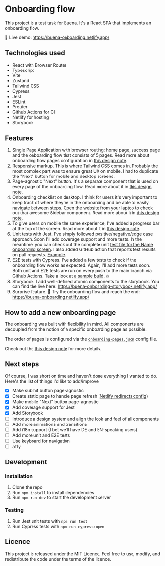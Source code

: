 # Onboarding flow

This project is a test task for Buena. It's a React SPA that implements an onboarding flow. 

🔗 Live demo: https://buena-onboarding.netlify.app/

## Technologies used

* React with Browser Router
* Typescript 
* Vite 
* Zustand
* Tailwind CSS
* Cypress
* Jest
* ESLint
* Prettier
* Github Actions for CI
* Netlify for hosting
* Storybook

## Features

1. Single Page Application with browser routing: home page, success page and the onboarding flow that consists of 5 pages. Read more about onboarding flow pages configuration in [this design note](design_notes/1_onboarding_configuration.md).
2. Responsive markup. This is where Tailwind CSS comes in. Probably the most complex part was to ensure great UX on mobile. I had to duplicate the "Next" button for mobile and desktop screens. 
3. Page-agnostic "Next" button. It's a separate component that is used on every page of the onboarding flow. Read more about it in [this design note](design_notes/3_next_button_functionality.md).
4. Onboarding checklist on desktop. I think for users it's very important to keep track of where they're in the onboarding and be able to easily navigate between steps. Open the website from your laptop to check out that awesome Sidebar component. Read more about it in [this design note](design_notes/4_sidebar_functionality.md). 
5. To give users on mobile the same experience, I've added a progress bar at the top of the screen. Read more about it in [this design note](design_notes/5_mobile_navigation.md).
6. Unit tests with Jest. I've simply followed positive/negative/edge case approach. Soon I'll add coverage support and more tests. In the meantime, you can check out the complete unit [test file for the Name onboarding screen](https://github.com/ikorotkaya/buena-onboarding/blob/main/src/pages/onboarding/Name.spec.tsx). I also added GitHub action that reports test results on pull requests. [Example](https://github.com/ikorotkaya/buena-onboarding/commit/000bfd9fe19741a3bce71c346104922d8fed16ee).
7. E2E tests with Cypress. I've added a few tests to check if the onboarding flow works as expected. Again, I'll add more tests soon. Both unit and E2E tests are run on every push to the main branch via Github Actions. Take a look at [a sample build](https://github.com/ikorotkaya/buena-onboarding/actions/runs/7173746064). 🔥
8. Storybook. I add well-defined atomic components to the storybook. You can find the live here: https://buena-onboarding-storybook.netlify.app/ 
9. Surprise feature. 🎁 Try the onboarding flow and reach the end: https://buena-onboarding.netlify.app/

## How to add a new onboarding page

The onboarding was built with flexibility in mind. All components are decoupled from the notion of a specific onboarding page as possible. 

The order of pages is configured via the [`onboarding-pages.json`](https://github.com/ikorotkaya/onboarding-spa/blob/main/onboarding-pages.json) config file.

Check out the [this design note](design_notes/2_add_new_onboarding_page.md) for more details.

## Next steps

Of course, I was short on time and haven't done everything I wanted to do. Here's the list of things I'd like to add/improve:

- [x] Make submit button page-agnostic 
- [x] Create static page to handle page refresh ([Netlify redirects config](https://docs.netlify.com/routing/redirects/rewrites-proxies/#shadowing))
- [x] Make mobile "Next" button page-agnostic
- [x] Add coverage support for Jest
- [x] Add Storybook
- [ ] Introduce a design system and align the look and feel of all components
- [ ] Add more animations and transitions
- [ ] Add i18n support (I bet we'll have DE and EN-speaking users) 
- [ ] Add more unit and E2E tests
- [ ] Use keyboard for navigation
- [ ] a11y

## Development 

### Installation

1. Clone the repo
2. Run `npm install` to install dependencies
3. Run `npm run dev` to start the development server

### Testing

1. Run Jest unit tests with `npm run test`
2. Run Cypress tests with `npm run cypress:open`

## Licence

This project is released under the MIT Licence. Feel free to use, modify, and redistribute the code under the terms of the licence.
